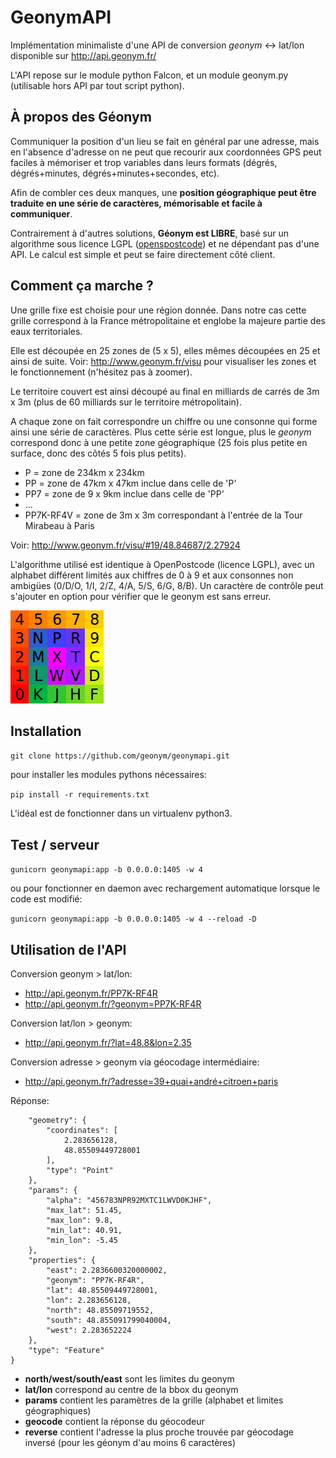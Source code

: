# GeonymAPI

Implémentation minimaliste d'une API de conversion *geonym* <-> lat/lon disponible sur http://api.geonym.fr/

L'API repose sur le module python Falcon, et un module geonym.py (utilisable hors API par tout script python).


## À propos des Géonym

Communiquer la position d'un lieu se fait en général par une adresse, mais en l'absence d'adresse on ne peut que recourir aux coordonnées GPS peut faciles à mémoriser et trop variables dans leurs formats (dégrés, dégrés+minutes, dégrés+minutes+secondes, etc).

Afin de combler ces deux manques, une **position géographique peut être traduite en une série de caractères, mémorisable et facile à communiquer**.

Contrairement à d'autres solutions, **Géonym est LIBRE**, basé sur un algorithme sous licence LGPL ([openspostcode](http://www.openspostcode.org)) et ne dépendant pas d'une API. Le calcul est simple et peut se faire directement côté client.


## Comment ça marche ?

Une grille fixe est choisie pour une région donnée. Dans notre cas cette grille correspond à la France métropolitaine et englobe la majeure partie des eaux territoriales.

Elle est découpée en 25 zones de (5 x 5), elles mêmes découpées en 25 et ainsi de suite. Voir: http://www.geonym.fr/visu pour visualiser les zones et le fonctionnement (n'hésitez pas à zoomer).

Le territoire couvert est ainsi découpé au final en milliards de carrés de 3m x 3m (plus de 60 milliards sur le territoire métropolitain).

A chaque zone on fait correspondre un chiffre ou une consonne qui forme ainsi une série de caractères. Plus cette série est longue, plus le *geonym* correspond donc à une petite zone géographique (25 fois plus petite en surface, donc des côtés 5 fois plus petits).

- P = zone de 234km x 234km
- PP = zone de 47km x 47km inclue dans celle de 'P'
- PP7 = zone de 9 x 9km inclue dans celle de 'PP'
- ...
- PP7K-RF4V = zone de 3m x 3m correspondant à l'entrée de la Tour Mirabeau à Paris

Voir: http://www.geonym.fr/visu/#19/48.84687/2.27924

L'algorithme utilisé est identique à OpenPostcode (licence LGPL), avec un alphabet différent limités aux chiffres de 0 à 9 et aux consonnes non ambigües (0/D/O, 1/I, 2/Z, 4/A, 5/S, 6/G, 8/B). Un caractère de contrôle peut s'ajouter en option pour vérifier que le geonym est sans erreur.

![Alphabet geonym et répartition en spirale](https://raw.githubusercontent.com/geonym/visugeonym/master/img/geonym_small.png)


## Installation

`git clone https://github.com/geonym/geonymapi.git`

pour installer les modules pythons nécessaires:

`pip install -r requirements.txt`

L'idéal est de fonctionner dans un virtualenv python3.


## Test / serveur

`gunicorn geonymapi:app -b 0.0.0.0:1405 -w 4`

ou pour fonctionner en daemon avec rechargement automatique lorsque le code est modifié:

`gunicorn geonymapi:app -b 0.0.0.0:1405 -w 4 --reload -D`


## Utilisation de l'API

Conversion geonym > lat/lon:
- http://api.geonym.fr/PP7K-RF4R
- http://api.geonym.fr/?geonym=PP7K-RF4R

Conversion lat/lon > geonym:
- http://api.geonym.fr/?lat=48.8&lon=2.35

Conversion adresse > geonym via géocodage intermédiaire:
- http://api.geonym.fr/?adresse=39+quai+andré+citroen+paris

Réponse:
```{
    "geometry": {
        "coordinates": [
            2.283656128,
            48.85509449728001
        ],
        "type": "Point"
    },
    "params": {
        "alpha": "456783NPR92MXTC1LWVD0KJHF",
        "max_lat": 51.45,
        "max_lon": 9.8,
        "min_lat": 40.91,
        "min_lon": -5.45
    },
    "properties": {
        "east": 2.2836600320000002,
        "geonym": "PP7K-RF4R",
        "lat": 48.85509449728001,
        "lon": 2.283656128,
        "north": 48.85509719552,
        "south": 48.855091799040004,
        "west": 2.283652224
    },
    "type": "Feature"
}
```

- **north/west/south/east** sont les limites du geonym
- **lat/lon** correspond au centre de la bbox du geonym
- **params** contient les paramètres de la grille (alphabet et limites géographiques)
- **geocode** contient la réponse du géocodeur
- **reverse** contient l'adresse la plus proche trouvée par géocodage inversé (pour les géonym d'au moins 6 caractères)
